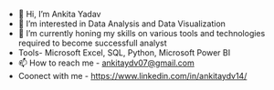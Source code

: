 - 👋 Hi, I’m Ankita Yadav
- 👀 I’m interested in Data Analysis and Data Visualization 
- 🌱 I’m currently honing my skills on various tools and technologies required to become successfull analyst
- Tools- Microsoft Excel, SQL, Python, Microsoft Power BI
- 📫 How to reach me - ankitaydv07@gmail.com   
- Coonect with me - https://www.linkedin.com/in/ankitaydv14/

<!---
ankitaydv14/ankitaydv14 is a ✨ special ✨ repository because its `README.md` (this file) appears on your GitHub profile.
You can click the Preview link to take a look at your changes.
--->
